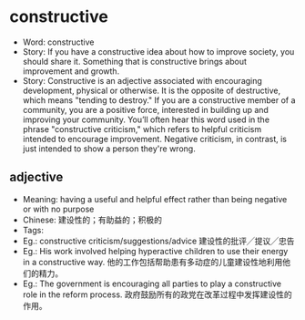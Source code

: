# constructive

- Word: constructive
- Story: If you have a constructive idea about how to improve society, you should share it. Something that is constructive brings about improvement and growth.
- Story: Constructive is an adjective associated with encouraging development, physical or otherwise. It is the opposite of destructive, which means "tending to destroy." If you are a constructive member of a community, you are a positive force, interested in building up and improving your community. You’ll often hear this word used in the phrase "constructive criticism," which refers to helpful criticism intended to encourage improvement. Negative criticism, in contrast, is just intended to show a person they're wrong.

## adjective

- Meaning: having a useful and helpful effect rather than being negative or with no purpose
- Chinese: 建设性的；有助益的；积极的
- Tags: 
- Eg.: constructive criticism/suggestions/advice 建设性的批评╱提议╱忠告
- Eg.: His work involved helping hyperactive children to use their energy in a constructive way. 他的工作包括帮助患有多动症的儿童建设性地利用他们的精力。
- Eg.: The government is encouraging all parties to play a constructive role in the reform process. 政府鼓励所有的政党在改革过程中发挥建设性的作用。

